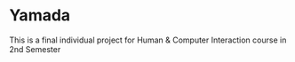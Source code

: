 # Yamada

This is a final individual project for Human & Computer Interaction course in 2nd Semester
